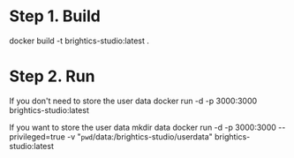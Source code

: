 # Step 1. Build
docker build -t brightics-studio:latest .


# Step 2. Run
If you don't need to store the user data
docker run -d -p 3000:3000 brightics-studio:latest

If you want to store the user data
mkdir data
docker run -d -p 3000:3000 --privileged=true -v "`pwd`/data:/brightics-studio/userdata" brightics-studio:latest
